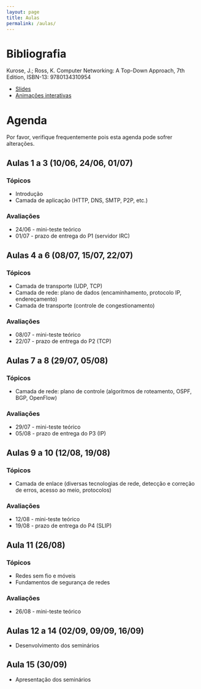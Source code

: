 ```yaml
---
layout: page
title: Aulas
permalink: /aulas/
---
```


# Bibliografia

Kurose, J.; Ross, K. Computer Networking: A Top-Down Approach, 7th Edition, ISBN-13: 9780134310954

 * [Slides](https://1drv.ms/f/s!AlU8gesWGe8VeyYUZqcZmeP52vY)
 * [Animações interativas](https://wps.pearsoned.com/ecs_kurose_compnetw_6/216/55463/14198702.cw/content/index.html)

# Agenda

Por favor, verifique frequentemente pois esta agenda pode sofrer alterações.


## Aulas 1 a 3 (10/06, 24/06, 01/07)

### Tópicos

* Introdução
* Camada de aplicação (HTTP, DNS, SMTP, P2P, etc.)

### Avaliações

* 24/06 - mini-teste teórico
* 01/07 - prazo de entrega do P1 (servidor IRC)


## Aulas 4 a 6 (08/07, 15/07, 22/07)

### Tópicos

* Camada de transporte (UDP, TCP)
* Camada de rede: plano de dados (encaminhamento, protocolo IP, endereçamento)
* Camada de transporte (controle de congestionamento)

### Avaliações

* 08/07 - mini-teste teórico
* 22/07 - prazo de entrega do P2 (TCP)

## Aulas 7 a 8 (29/07, 05/08)

### Tópicos

* Camada de rede: plano de controle (algoritmos de roteamento, OSPF, BGP, OpenFlow)

### Avaliações

* 29/07 - mini-teste teórico
* 05/08 - prazo de entrega do P3 (IP)

## Aulas 9 a 10 (12/08, 19/08)

### Tópicos

* Camada de enlace (diversas tecnologias de rede, detecção e correção de erros, acesso ao meio, protocolos)

### Avaliações

* 12/08 - mini-teste teórico
* 19/08 - prazo de entrega do P4 (SLIP)

## Aula 11 (26/08)

### Tópicos

* Redes sem fio e móveis 
* Fundamentos de segurança de redes

### Avaliações

* 26/08 - mini-teste teórico

## Aulas 12 a 14 (02/09, 09/09, 16/09)

* Desenvolvimento dos seminários

## Aula 15 (30/09)

* Apresentação dos seminários
